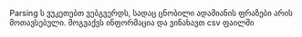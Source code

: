 Parsing ს ვუკეთებთ ვებგვერდს, სადაც ცნობილი ადამიანის ფრაზები არის მოთავსებული. მოგვაქვს ინფორმაცია და ვინახავთ csv ფაილში
